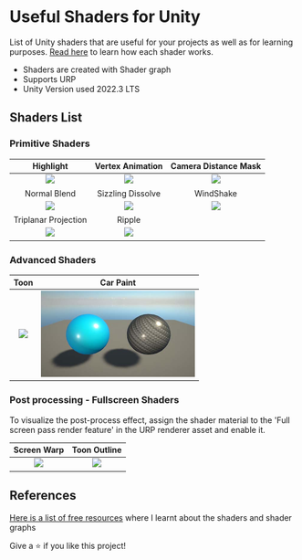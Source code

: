 

# Useful Shaders for Unity

List of Unity shaders that are useful for your projects as well as for learning purposes. [Read here](https://knowercoder.com/blog/basic-shaders-unity/) to learn how each shader works.
- Shaders are created with Shader graph
- Supports URP
- Unity Version used 2022.3 LTS

## Shaders List

### Primitive Shaders

Highlight |  Vertex Animation | Camera Distance Mask
:-------------------------:|:-------------------------:|:------------------------:
<img src="/_media/Higlight.jpg" width="270">  |  <img src="/_media/VertexAnimation.gif" width="270"> | <img src="/_media/CameraDistanceMask.gif" width="270">
Normal Blend |  Sizzling Dissolve | WindShake
<img src="/_media/NormalBlend.jpg" width="270">  |  <img src="/_media/SizzlingDissolve.gif" width="270"> | <img src="/_media/WindShake.gif" width="270">
Triplanar Projection |  Ripple | 
<img src="/_media/TriplanarProjection.jpg" width="270">  |  <img src="/_media/Ripple.gif" width="270"> |


### Advanced Shaders

| Toon | Car Paint
| :-------------------------: | :-------------------------:
| <img src="/_media/Toon.jpg" width="270"> | <img src="/_media/CarPaint.JPG" width="270">


### Post processing - Fullscreen Shaders

To visualize the post-process effect, assign the shader material to the 'Full screen pass render feature' in the URP renderer asset and enable it.

| Screen Warp | Toon Outline |
| :-------------------------: | :-------------------------: |
| <img src="/_media/ScreenWarp.gif" width="270"> | <img src="/_media/ToonOutline_Postprocess.jpg" width="270"> |

## References

[Here is a list of free resources](https://knowercoder.com/blog/best-free-resources-to-master-shader-programming-in-unity/) where I learnt about the shaders and shader graphs

Give a &#11088; if you like this project!



